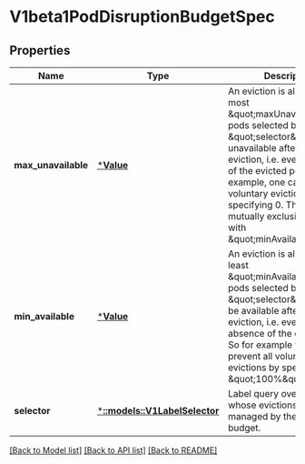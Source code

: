# V1beta1PodDisruptionBudgetSpec

## Properties
Name | Type | Description | Notes
------------ | ------------- | ------------- | -------------
**max_unavailable** | [***Value**](Value.md) | An eviction is allowed if at most \&quot;maxUnavailable\&quot; pods selected by \&quot;selector\&quot; are unavailable after the eviction, i.e. even in absence of the evicted pod. For example, one can prevent all voluntary evictions by specifying 0. This is a mutually exclusive setting with \&quot;minAvailable\&quot;. | [optional] [default to null]
**min_available** | [***Value**](Value.md) | An eviction is allowed if at least \&quot;minAvailable\&quot; pods selected by \&quot;selector\&quot; will still be available after the eviction, i.e. even in the absence of the evicted pod.  So for example you can prevent all voluntary evictions by specifying \&quot;100%\&quot;. | [optional] [default to null]
**selector** | [***::models::V1LabelSelector**](v1.LabelSelector.md) | Label query over pods whose evictions are managed by the disruption budget. | [optional] [default to null]

[[Back to Model list]](../README.md#documentation-for-models) [[Back to API list]](../README.md#documentation-for-api-endpoints) [[Back to README]](../README.md)


